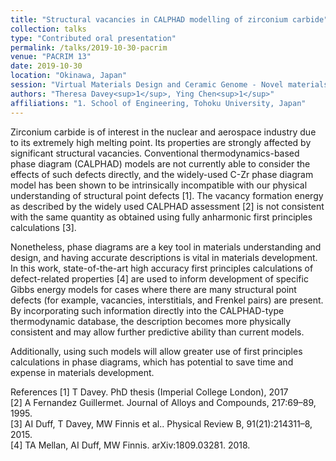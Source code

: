 ```yaml
---
title: "Structural vacancies in CALPHAD modelling of zirconium carbide"
collection: talks
type: "Contributed oral presentation"
permalink: /talks/2019-10-30-pacrim
venue: "PACRIM 13"
date: 2019-10-30
location: "Okinawa, Japan"
session: "Virtual Materials Design and Ceramic Genome - Novel materials and structures"
authors: "Theresa Davey<sup>1</sup>, Ying Chen<sup>1</sup>"
affiliations: "1. School of Engineering, Tohoku University, Japan"
---
```


Zirconium carbide is of interest in the nuclear and aerospace industry due to its extremely high melting point. Its properties are strongly affected by significant structural vacancies. Conventional thermodynamics-based phase diagram (CALPHAD) models are not currently able to consider the effects of such defects directly, and the widely-used C-Zr phase diagram model has been shown to be intrinsically incompatible with our physical understanding of structural point defects [1]. The vacancy formation energy as described by the widely used CALPHAD assessment [2] is not consistent with the same quantity as obtained using fully anharmonic first principles calculations [3]. 

Nonetheless, phase diagrams are a key tool in materials understanding and design, and having accurate descriptions is vital in materials development. In this work, state-of-the-art high accuracy first principles calculations of defect-related properties [4] are used to inform development of specific Gibbs energy models for cases where there are many structural point defects (for example, vacancies, interstitials, and Frenkel pairs) are present. By incorporating such information directly into the CALPHAD-type thermodynamic database, the description becomes more physically consistent and may allow further predictive ability than current models. 

Additionally, using such models will allow greater use of first principles calculations in phase diagrams, which has potential to save time and expense in materials development.

References
[1] T Davey. PhD thesis (Imperial College London), 2017   
[2] A Fernandez Guillermet. Journal of Alloys and Compounds, 217:69–89, 1995.  
[3] AI Duff, T Davey, MW Finnis et al.. Physical Review B, 91(21):214311–8, 2015.  
[4] TA Mellan, AI Duff, MW Finnis. arXiv:1809.03281. 2018.  




